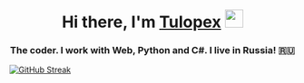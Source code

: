 <h1 align="center">Hi there, I'm <a href="https://t.me/tulopex" target="_blank">Tulopex</a> 
<img src="https://github.com/blackcater/blackcater/raw/main/images/Hi.gif" height="32"/></h1>
<h3 align="center">The coder. I work with Web, Python and C#. I live in Russia! 🇷🇺</h3>

<a href="https://git.io/streak-stats"><img src="https://streak-stats.demolab.com?user=Tulopex&theme=dark&date_format=j%2Fn%5B%2FY%5D&card_width=500" alt="GitHub Streak" /></a>
